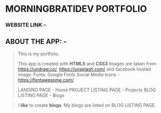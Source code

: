 # MORNINGBRATIDEV PORTFOLIO

### WEBSITE LINK -

<!-- link -->

## ABOUT THE APP: -

> This is my portfolio.
>
> This app is created with **HTML5** and **CSS3**
> Images are taken from https://undraw.co/, https://unsplash.com/ and facebook hosted image.
> Fonts: Google Fonts
> Social Media Icons - https://fontawesome.com/
>
> LANDING PAGE - Home
> PROJECT LISTING PAGE - Projects
> BLOG LISTING PAGE - Blogs

> I **like** to create **blogs**.
> My blogs are listed on BLOG LISTING PAGE.
